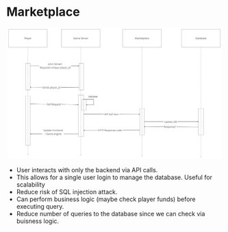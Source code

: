 # Marketplace

![Marketplace_sequence_v0.01](./screenshots/Marketplace_sequence_v0.01.jpg)

- User interacts with only the backend via API calls.
- This allows for a single user login to manage the database. Useful for scalability
- Reduce risk of SQL injection attack.
- Can perform business logic (maybe check player funds) before executing query. 
- Reduce number of queries to the database since we can check via buisness logic.